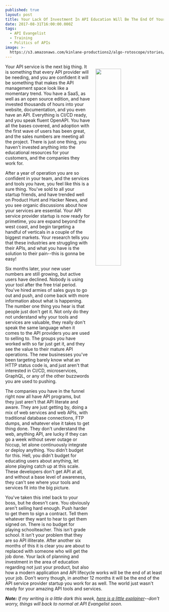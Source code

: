 ```yaml
---
published: true
layout: post
title: Your Lack Of Investment In API Education Will Be The End Of Your API Service
date: 2017-08-31T16:00:00.000Z
tags:
  - API Evangelist
  - Training
  - Politics of APIs
image: >-
  https://s3.amazonaws.com/kinlane-productions2/algo-rotoscope/stories/36698086536_f214416faf_z.jpg
---
```

<p><img src="https://s3.amazonaws.com/kinlane-productions2/algo-rotoscope/stories/36698086536_f214416faf_z.jpg" align="right" width="40%" style="padding: 15px;" /></p>Your API service is the next big thing. It is something that every API provider will be needing, and you are confident it will be something that makes the API management space look like a momentary trend. You have a SaaS, as well as an open source edition, and have invested thousands of hours into your website, documentation, and you even have an API. Everything is CI/CD ready, and you speak fluent OpenAPI. You have all the bases covered, and adoption with the first wave of users has been great, and the sales numbers are meeting all the project. There is just one thing, you haven't invested anything into the educational resources for your customers, and the companies they work for.

After a year of operation you are so confident in your team, and the services and tools you have, you feel like this is a sure thing. You've sold to all your startup friends, and have trended well on Product Hunt and Hacker News, and you see organic discussions about how your services are essential. Your API service provider startup is now ready for primetime, you are expand beyond the west coast, and begin targeting a handful of verticals in a couple of the biggest markets. Your research tells you that these industries are struggling with their APIs, and what you have is the solution to their pain--this is gonna be easy!

Six months later, your new user numbers are still growing, but active users have declined. Nobody is using your tool after the free trial period. You've hired armies of sales guys to go out and push, and come back with more information about what is happening. The number one thing you hear is that people just don't get it. Not only do they not understand why your tools and services are valuable, they really don't speak the same language when it comes to the API providers you are used to selling to. The groups you have worked with so far just get it, and they see the value to their mature API operations. The new businesses you've been targeting barely know what an HTTP status code is, and just aren't that interested in CI/CD, microservices, GraphQL, or any of the other buzzwords you are used to pushing.

The companies you have in the funnel right now all have API programs, but they just aren't that API literate and aware. They are just getting by, doing a mix of web services and web APIs, with traditional database connections, FTP dumps, and whatever else it takes to get thing done. They don't understand the web, anything API, are lucky if they can go a week without sever outage or hiccup, let alone continuously integrate or deploy anything. You didn't budget for this. Hell, you didn't budget for educating users about anything, let alone playing catch up at this scale. These developers don't get API at all, and without a base level of awareness, they can't see where your tools and services fit into the big picture.

You've taken this intel back to your boss, but he doesn't care. You obviously aren't selling hard enough. Push harder to get them to sign a contract. Tell them whatever they want to hear to get them signed on. There is no budget for playing schoolteacher. This isn't grade school. It isn't your problem that they are so API illiterate. After another six months of this it is clear you are about to replaced with someone who will get the job done. Your lack of planning and investment in the area of education regarding not just your product, but also how a modern application and API lifecycle works will be the end of at least your job. Don't worry though, in another 12 months it will be the end of the API service provider startup you work for as well. The world just wasn't ready for your amazing API tools and services.

_**Note:** If my writing is a little dark this week, [here is a little explainer](http://apievangelist.com/2017/08/28/api-rant-vs-api-research/)--don't worry, things will back to normal at API Evangelist soon._
